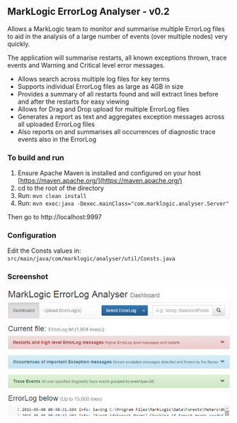 ## MarkLogic ErrorLog Analyser - v0.2

Allows a MarkLogic team to monitor and summarise multiple ErrorLog files to aid in the analysis of a large number of events (over multiple nodes) very quickly.  

The application will summarise restarts, all known exceptions thrown, trace events and Warning and Critical level error messages.

* Allows search across multiple log files for key terms
* Supports individual ErrorLog files as large as 4GB in size
* Provides a summary of all restarts found and will extract lines before and after the restarts for easy viewing
* Allows for Drag and Drop upload for multiple ErrorLog files
* Generates a report as text and aggregates exception messages across all uploaded ErrorLog files
* Also reports on and summarises all occurrences of diagnostic trace events also in the ErrorLog

### To build and run

1. Ensure Apache Maven is installed and configured on your host [https://maven.apache.org/](https://maven.apache.org/)
2. cd to the root of the directory
3. Run: `mvn clean install`
4. Run: `mvn exec:java -Dexec.mainClass="com.marklogic.analyser.Server"`

Then go to http://localhost:9997

### Configuration

Edit the Consts values in:
`src/main/java/com/marklogic/analyser/util/Consts.java`

### Screenshot
![Alt text](/src/main/resources/images/screenshot.png?raw=true "MarkLogic ErrorLog Analyser")
